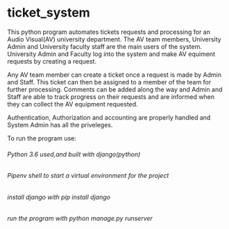 # ticket_system
This python program automates tickets requests and processing for an Audio Visual(AV) university department. The AV team members, University Admin and University faculty staff are the main users of the system. University Admin and Faculty log into the system and make AV equiment requests by creating a request. 

Any AV team member can create a ticket once a request is made by Admin and Staff. This ticket can then be assigned to a member of the team for further processing. Comments can be added along the way and Admin and Staff are able to track progress on their requests and are informed when they can collect the AV equipment requested. 

Authentication, Authorization and accounting are properly handled and System Admin has all the priveleges.

To run the program use:
###### Python 3.6 used,and built with django(python)
###### Pipenv shell to start a virtual environment for the project
###### install django with pip install django
###### run the program with python manage.py runserver



